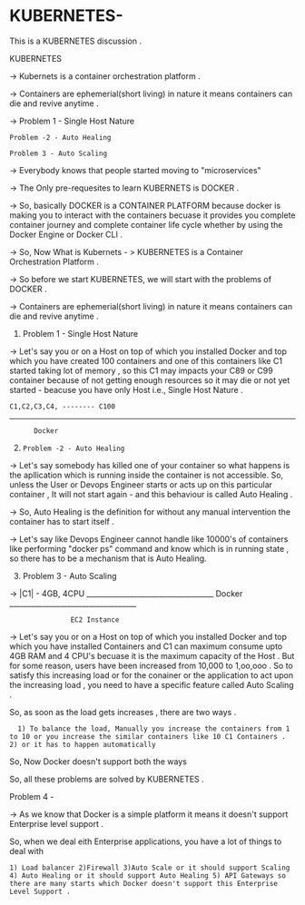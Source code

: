 # KUBERNETES-
This is a KUBERNETES discussion . 



KUBERNETES 


-> Kubernets is a container orchestration platform . 

-> Containers are ephemerial(short living) in nature it means containers can die and revive anytime .

->  Problem 1 - Single Host Nature 

    Problem -2 - Auto Healing 

    Problem 3 - Auto Scaling 

 -> Everybody knows that people started moving to "microservices"

-> The Only pre-requesites to learn KUBERNETS is DOCKER . 

-> So, basically DOCKER is a CONTAINER PLATFORM because docker is making you to interact with the containers becuase it provides you complete container journey and complete container life cycle whether by using the Docker Engine or Docker CLI . 

-> So, Now What is Kubernets - > KUBERNETES is a Container Orchestration Platform .

 -> So before we start KUBERNETES, we will start with the problems of DOCKER .

-> Containers are ephemerial(short living) in nature it means containers can die and revive anytime .

1) Problem 1 - Single Host Nature 

-> Let's say you or on a Host on top of which you installed Docker    and top which you have created 100 containers and one of this containers like C1 started taking lot of memory , so this C1 may impacts your C89 or C99 container because of not getting enough resources so it may die or not yet started - beacuse you have only Host i.e., Single Host Nature .

    C1,C2,C3,C4, -------- C100
___________________________________
          Docker

2)     Problem -2 - Auto Healing 

 -> Let's say somebody has killed one of your container so what happens is the apllication which is running inside the container is not accessible. So, unless the User or Devops Engineer starts or acts up on this particular container , It will not start again - and this behaviour is called Auto Healing .

-> So, Auto Healing is the definition for without any manual intervention the container has to start itself .

-> Let's say like Devops Engineer cannot handle like 10000's of containers like performing "docker ps" command and know which is in running state , so there has to be a mechanism that is Auto Healing.


3) 	  Problem 3 - Auto Scaling 

->
               |C1| - 4GB, 4CPU 
         ___________________________________
                     Docker
          ___________________________________
  
                   EC2 Instance

-> Let's say you or on a Host on top of which you installed Docker    and top which you have installed Containers and C1 can maximum consume upto 4GB RAM and 4 CPU's becuase it is the maximum capacity of the Host . But for some reason, users have been increased from 10,000 to 1,oo,ooo . So to satisfy this increasing load or for the conainer or the application to act upon the increasing load , you need to have a specific feature called Auto Scaling .

 So, as soon as the load gets increases , there are two ways .

      1) To balance the load, Manually you increase the containers from 1 to 10 or you increase the similar containers like 10 C1 Containers . 
	2) or it has to happen automatically

   So, Now Docker doesn't support both the ways  


So, all these problems are solved by KUBERNETES .


 Problem 4 - 

-> As we know that Docker is a simple platform it means it doesn't support Enterprise level support .

 So, when we deal eith Enterprise applications, you have a lot of things to deal with

    1) Load balancer 2)Firewall 3)Auto Scale or it should support Scaling 4) Auto Healing or it should support Auto Healing 5) API Gateways so there are many starts which Docker doesn't support this Enterprise Level Support . 











 




      




